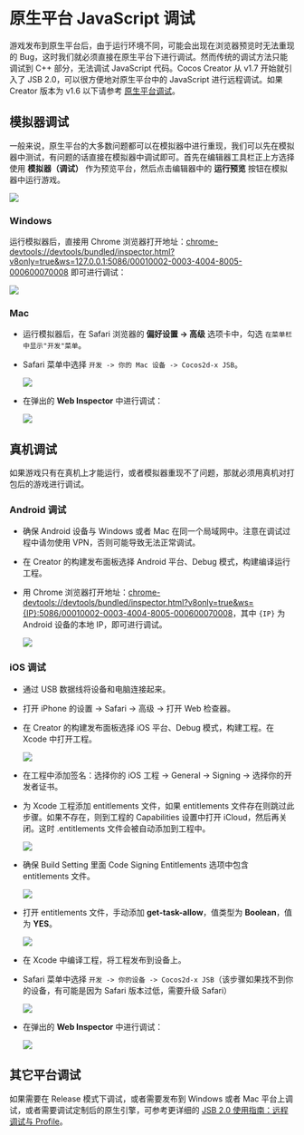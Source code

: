 # 原生平台 JavaScript 调试

游戏发布到原生平台后，由于运行环境不同，可能会出现在浏览器预览时无法重现的 Bug，这时我们就必须直接在原生平台下进行调试。然而传统的调试方法只能调试到 C++ 部分，无法调试 JavaScript 代码。Cocos Creator 从 v1.7 开始就引入了 JSB 2.0，可以很方便地对原生平台中的 JavaScript 进行远程调试。如果 Creator 版本为 v1.6 以下请参考 [原生平台调试](../publish/debug-native.md)。

## 模拟器调试

一般来说，原生平台的大多数问题都可以在模拟器中进行重现，我们可以先在模拟器中测试，有问题的话直接在模拟器中调试即可。首先在编辑器工具栏正上方选择使用 **模拟器（调试）** 作为预览平台，然后点击编辑器中的 **运行预览** 按钮在模拟器中运行游戏。

![](debug-jsb/simulator-run.png)

### Windows

运行模拟器后，直接用 Chrome 浏览器打开地址：<chrome-devtools://devtools/bundled/inspector.html?v8only=true&ws=127.0.0.1:5086/00010002-0003-4004-8005-000600070008> 即可进行调试：

![](debug-jsb/v8-win32-debug.png)

### Mac

- 运行模拟器后，在 Safari 浏览器的 **偏好设置 -> 高级** 选项卡中，勾选 `在菜单栏中显示"开发"菜单`。
- Safari 菜单中选择 `开发 -> 你的 Mac 设备 -> Cocos2d-x JSB`。

  ![](debug-jsb/jsc-mac-debug.png)

- 在弹出的 **Web Inspector** 中进行调试：

  ![](debug-jsb/jsc-mac-breakpoint.png)

## 真机调试

如果游戏只有在真机上才能运行，或者模拟器重现不了问题，那就必须用真机对打包后的游戏进行调试。

### Android 调试

- 确保 Android 设备与 Windows 或者 Mac 在同一个局域网中。注意在调试过程中请勿使用 VPN，否则可能导致无法正常调试。
- 在 Creator 的构建发布面板选择 Android 平台、Debug 模式，构建编译运行工程。
- 用 Chrome 浏览器打开地址：<chrome-devtools://devtools/bundled/inspector.html?v8only=true&ws={IP}:5086/00010002-0003-4004-8005-000600070008>，其中 `{IP}` 为 Android 设备的本地 IP，即可进行调试。

  ![](debug-jsb/v8-android-debug.png)

### iOS 调试

- 通过 USB 数据线将设备和电脑连接起来。
- 打开 iPhone 的设置 -> Safari -> 高级 -> 打开  Web 检查器。
- 在 Creator 的构建发布面板选择 iOS 平台、Debug 模式，构建工程。在 Xcode 中打开工程。

  ![](debug-jsb/package.png)

- 在工程中添加签名：选择你的 iOS 工程 -> General -> Signing -> 选择你的开发者证书。
- 为 Xcode 工程添加 entitlements 文件，如果 entitlements 文件存在则跳过此步骤。如果不存在，则到工程的 Capabilities 设置中打开 iCloud，然后再关闭。这时 .entitlements 文件会被自动添加到工程中。

  ![](debug-jsb/jsc-entitlements.png)

- 确保 Build Setting 里面 Code Signing Entitlements 选项中包含 entitlements 文件。

  ![](debug-jsb/jsc-entitlements-check.png)

- 打开 entitlements 文件，手动添加 **get-task-allow**，值类型为 **Boolean**，值为 **YES**。

  ![](debug-jsb/jsc-security-key.png)

- 在 Xcode 中编译工程，将工程发布到设备上。
- Safari 菜单中选择 `开发 -> 你的设备 -> Cocos2d-x JSB`（该步骤如果找不到你的设备，有可能是因为 Safari 版本过低，需要升级 Safari）

  ![](debug-jsb/jsc-ios-debug.png)

- 在弹出的 **Web Inspector** 中进行调试：

  ![](debug-jsb/jsc-ios-breakpoint.png)

## 其它平台调试

如果需要在 Release 模式下调试，或者需要发布到 Windows 或者 Mac 平台上调试，或者需要调试定制后的原生引擎，可参考更详细的 [JSB 2.0 使用指南：远程调试与 Profile](../advanced-topics/jsb/JSB2.0-learning.md#%E8%BF%9C%E7%A8%8B%E8%B0%83%E8%AF%95%E4%B8%8E-profile)。
